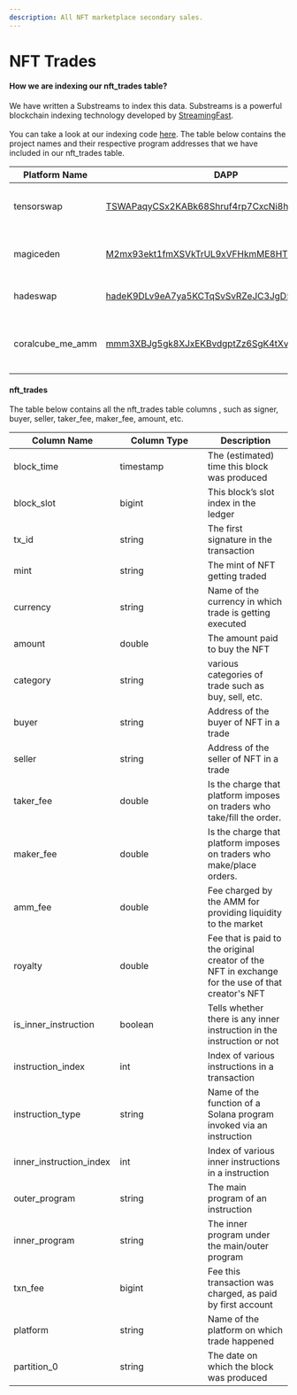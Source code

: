 ```yaml
---
description: All NFT marketplace secondary sales.
---
```


# NFT Trades

#### How we are indexing our nft\_trades table?

We have written a Substreams to index this data. Substreams is a powerful blockchain indexing technology developed by [StreamingFast](https://www.streamingfast.io/). \
\
You can take a look at our indexing code [here](https://github.com/Topledger/solana-programs/tree/main/nft-trades). The table below contains the project names and their respective program addresses that we have included in our nft\_trades table.

<table data-full-width="true"><thead><tr><th width="182">Platform Name</th><th width="288">DAPP</th><th></th></tr></thead><tbody><tr><td>tensorswap</td><td><a href="https://solscan.io/account/TSWAPaqyCSx2KABk68Shruf4rp7CxcNi8hAsbdwmHbN">TSWAPaqyCSx2KABk68Shruf4rp7CxcNi8hAsbdwmHbN</a></td><td>BuySingleListing, SellNftTokenPool, BuyNft, SellNftTradePool</td></tr><tr><td>magiceden</td><td><a href="https://solscan.io/account/M2mx93ekt1fmXSVkTrUL9xVFHkmME8HTUi5Cyc5aF7K">M2mx93ekt1fmXSVkTrUL9xVFHkmME8HTUi5Cyc5aF7K</a></td><td>ExecuteSale, ExecuteSaleV2, Mip1ExecuteSaleV2, OcpExecuteSaleV2</td></tr><tr><td>hadeswap</td><td><a href="https://solscan.io/account/hadeK9DLv9eA7ya5KCTqSvSvRZeJC3JgD5a9Y3CNbvu">hadeK9DLv9eA7ya5KCTqSvSvRZeJC3JgD5a9Y3CNbvu</a></td><td>BuyNftFromPair, SellNftToLiquidityPair, SellNftToTokenToNftPair</td></tr><tr><td>coralcube_me_amm</td><td><a href="https://solscan.io/account/mmm3XBJg5gk8XJxEKBvdgptZz6SgK4tXvn36sodowMc">mmm3XBJg5gk8XJxEKBvdgptZz6SgK4tXvn36sodowMc</a></td><td>SolFulfillBuy, SolFulfillSell, SolMip1FulfillBuy, SolMip1FulfillSell,  SolOcpFulfillBuy</td></tr></tbody></table>

#### **nft\_trades**

The table below contains all the nft\_trades table columns , such as signer, buyer, seller, taker\_fee, maker\_fee, amount, etc.

<table><thead><tr><th width="176.33333333333331">Column Name</th><th width="143">Column Type</th><th>Description</th></tr></thead><tbody><tr><td>block_time</td><td>timestamp</td><td>The (estimated) time this block was produced</td></tr><tr><td>block_slot</td><td>bigint</td><td>This block’s slot index in the ledger</td></tr><tr><td>tx_id</td><td>string</td><td>The first signature in the transaction</td></tr><tr><td>mint </td><td>string</td><td>The mint of NFT getting traded</td></tr><tr><td>currency</td><td>string </td><td>Name of the currency in which trade is getting executed</td></tr><tr><td>amount</td><td>double</td><td>The amount paid to buy the NFT</td></tr><tr><td>category</td><td>string </td><td>various categories of trade such as buy, sell, etc.</td></tr><tr><td>buyer</td><td>string </td><td>Address of the buyer of NFT in a trade</td></tr><tr><td>seller</td><td>string</td><td>Address of the seller of NFT in a trade</td></tr><tr><td>taker_fee</td><td>double</td><td>Is the charge that platform imposes on traders who take/fill the order.</td></tr><tr><td>maker_fee</td><td>double</td><td>Is the charge that platform imposes on traders who make/place orders.</td></tr><tr><td>amm_fee</td><td>double</td><td>Fee charged by the AMM for providing liquidity to the market</td></tr><tr><td>royalty</td><td>double</td><td>Fee that is paid to the original creator of the NFT in exchange for the use of that creator's NFT</td></tr><tr><td>is_inner_instruction</td><td>boolean</td><td>Tells whether there is any inner instruction in the instruction or not </td></tr><tr><td>instruction_index</td><td>int</td><td>Index of various instructions in a transaction</td></tr><tr><td>instruction_type</td><td>string</td><td>Name of the function of a Solana program invoked via an instruction</td></tr><tr><td>inner_instruction_index</td><td>int</td><td>Index of various inner instructions in a instruction</td></tr><tr><td>outer_program</td><td>string</td><td>The main program of an instruction</td></tr><tr><td>inner_program</td><td>string</td><td>The inner program under the main/outer program</td></tr><tr><td>txn_fee</td><td>bigint</td><td>Fee this transaction was charged, as paid by first account</td></tr><tr><td>platform</td><td>string</td><td>Name of the platform on which trade happened</td></tr><tr><td>partition_0</td><td>string</td><td>The date on which the block was produced</td></tr></tbody></table>



####
